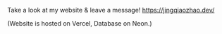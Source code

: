 Take a look at my website & leave a message! https://jingqiaozhao.dev/

(Website is hosted on Vercel, Database on Neon.)
